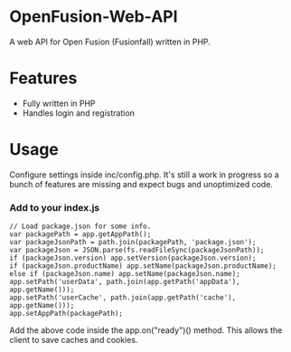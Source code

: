 # OpenFusion-Web-API
A web API for Open Fusion (Fusionfall) written in PHP.

# Features
- Fully written in PHP
- Handles login and registration


# Usage
Configure settings inside inc/config.php. It's still a work in progress so a bunch of features are missing and expect bugs and unoptimized code.

### Add to your index.js
    // Load package.json for some info.
	var packagePath = app.getAppPath();
    var packageJsonPath = path.join(packagePath, 'package.json');
	var packageJson = JSON.parse(fs.readFileSync(packageJsonPath));
    if (packageJson.version) app.setVersion(packageJson.version);
    if (packageJson.productName) app.setName(packageJson.productName);
    else if (packageJson.name) app.setName(packageJson.name);
    app.setPath('userData', path.join(app.getPath('appData'), app.getName()));
    app.setPath('userCache', path.join(app.getPath('cache'), app.getName()));
    app.setAppPath(packagePath);
    
 Add the above code inside the app.on("ready")() method. This allows the client to save caches and cookies.
